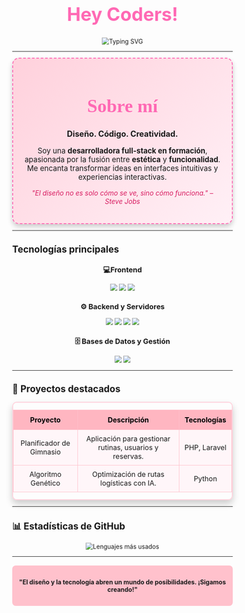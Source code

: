 <div align="center">
  <h1 style="color: #FF69B4; font-size: 3em;">Hey Coders!</h1>
  <p>
    <img src="https://readme-typing-svg.herokuapp.com?color=FF99CC&size=30&center=true&vCenter=true&width=800&lines=Soy+Jules.;Desarrolladora+en+proceso" alt="Typing SVG">
  </p>
</div>

---

<div align="center" style="padding: 25px; border: 2px dashed #FF69B4; border-radius: 15px; box-shadow: 0 6px 12px rgba(0, 0, 0, 0.2); background: linear-gradient(135deg, #FFD1DC, #FFF0F6);">
  <h1 style="color: #FF69B4; font-size: 3em; font-family: 'Georgia', serif;">Sobre mí</h1>
  <p style="font-size: 1.3em; font-weight: bold;">Diseño. Código. Creatividad.</p>
  <p style="font-size: 1.2em;">Soy una <strong>desarrolladora full-stack en formación</strong>, apasionada por la fusión entre <strong>estética</strong> y <strong>funcionalidad</strong>. Me encanta transformar ideas en interfaces intuitivas y experiencias interactivas.</p>
  <p style="font-style: italic; font-size: 1.1em; color: #D81B60;">"El diseño no es solo cómo se ve, sino cómo funciona." – Steve Jobs</p>
</div>

---

##  Tecnologías principales
<div align="center">

  ### 💻Frontend
  <p align="center">
    <img src="https://img.shields.io/badge/HTML5-FFD1DC.svg?style=for-the-badge&logo=html5&logoColor=black">
    <img src="https://img.shields.io/badge/CSS3-FFB7C5.svg?style=for-the-badge&logo=css3&logoColor=black">
    <img src="https://img.shields.io/badge/JavaScript-FF8FAB.svg?style=for-the-badge&logo=javascript&logoColor=black">
  </p>

  ### ⚙️ Backend y Servidores
  <p align="center">
    <img src="https://img.shields.io/badge/PHP-FFC1CC.svg?style=for-the-badge&logo=php&logoColor=black">
    <img src="https://img.shields.io/badge/Java-FFB6C1.svg?style=for-the-badge&logo=java&logoColor=black">
    <img src="https://img.shields.io/badge/Laravel-FFD1DC.svg?style=for-the-badge&logo=laravel&logoColor=black">
    <img src="https://img.shields.io/badge/Spring%20Boot-FF8FAB.svg?style=for-the-badge&logo=springboot&logoColor=black">
  </p>

  ### 🗄️ Bases de Datos y Gestión
  <p align="center">
    <img src="https://img.shields.io/badge/MySQL-FFB7C5.svg?style=for-the-badge&logo=mysql&logoColor=black">
    <img src="https://img.shields.io/badge/MongoDB-FF8FAB.svg?style=for-the-badge&logo=mongodb&logoColor=black">
  </p>
</div>

---

## 🚀 Proyectos destacados
<div align="center" style="border: 2px solid #FFD1DC; border-radius: 10px; overflow: hidden; box-shadow: 0 8px 16px rgba(0,0,0,0.2);">
  <table style="width: 100%; border-collapse: collapse; background-color: #FFF6F9;">
    <thead>
      <tr style="background-color: #FFB6C1; color: black;">
        <th style="padding: 12px; border: 1px solid #FFC0CB;">Proyecto</th>
        <th style="padding: 12px; border: 1px solid #FFC0CB;">Descripción</th>
        <th style="padding: 12px; border: 1px solid #FFC0CB;">Tecnologías</th>
      </tr>
    </thead>
    <tbody>
      <tr style="text-align: center;">
        <td style="padding: 10px; border: 1px solid #FFC0CB;">Planificador de Gimnasio</td>
        <td style="padding: 10px; border: 1px solid #FFC0CB;">Aplicación para gestionar rutinas, usuarios y reservas.</td>
        <td style="padding: 10px; border: 1px solid #FFC0CB;">PHP, Laravel</td>
      </tr>
      <tr style="text-align: center;">
        <td style="padding: 10px; border: 1px solid #FFC0CB;">Algoritmo Genético</td>
        <td style="padding: 10px; border: 1px solid #FFC0CB;">Optimización de rutas logísticas con IA.</td>
        <td style="padding: 10px; border: 1px solid #FFC0CB;">Python</td>
      </tr>
    </tbody>
  </table>
</div>

---

## 📊 Estadísticas de GitHub
<div align="center" style="display: flex; justify-content: center; gap: 20px; flex-wrap: wrap;">
    <img src="https://github-readme-stats.vercel.app/api/top-langs/?username=thjumi&layout=compact&langs_count=6&theme=dracula&title_color=FF69B4&text_color=FFC1CC" alt="Lenguajes más usados" />
</div>

---

<div align="center" style="margin-top: 20px; padding: 15px; background: #FFC1CC; border-radius: 8px;">
  <p><strong>"El diseño y la tecnología abren un mundo de posibilidades. ¡Sigamos creando!"</strong></p>
</div>
